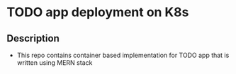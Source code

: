 # TODO app deployment on K8s

## Description

- This repo contains container based implementation for TODO app that is written using MERN stack
